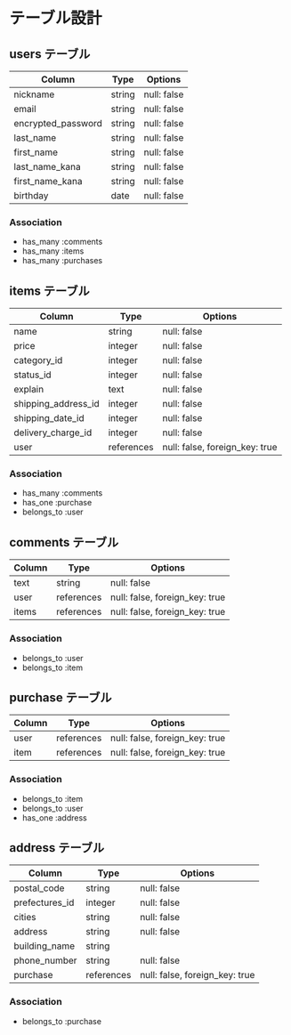 # テーブル設計

## users テーブル

| Column             | Type    | Options     |
| ------------------ | ------- | ----------- |
| nickname           | string  | null: false |
| email              | string  | null: false |
| encrypted_password | string  | null: false |
| last_name          | string  | null: false |
| first_name         | string  | null: false |
| last_name_kana     | string  | null: false |
| first_name_kana    | string  | null: false |
| birthday           | date    | null: false |


### Association

- has_many :comments
- has_many :items
- has_many :purchases



## items テーブル

| Column              | Type       | Options                        |
| ------------------- | ---------- | ------------------------------ |
| name                | string     | null: false                    |
| price               | integer    | null: false                    |
| category_id         | integer    | null: false                    |
| status_id           | integer    | null: false                    |
| explain             | text       | null: false                    |
| shipping_address_id | integer    | null: false                    |
| shipping_date_id    | integer    | null: false                    |
| delivery_charge_id  | integer    | null: false                    |
| user                | references | null: false, foreign_key: true |


### Association

- has_many :comments
- has_one :purchase
- belongs_to :user



## comments テーブル

| Column | Type       | Options                        |
| ------ | ---------- | ------------------------------ |
| text   | string     | null: false                    |
| user   | references | null: false, foreign_key: true |
| items  | references | null: false, foreign_key: true |


### Association

- belongs_to :user
- belongs_to :item



## purchase テーブル

| Column  | Type       | Options                        |
| ------- | ---------- | ------------------------------ |
| user    | references | null: false, foreign_key: true |
| item    | references | null: false, foreign_key: true |


### Association

- belongs_to :item
- belongs_to :user
- has_one :address



## address テーブル

| Column         | Type       | Options                        |
| -------------- | ---------- | ------------------------------ |
| postal_code    | string     | null: false                    |
| prefectures_id | integer    | null: false                    |
| cities         | string     | null: false                    |
| address        | string     | null: false                    |
| building_name  | string     |                                |
| phone_number   | string     | null: false                    |
| purchase       | references | null: false, foreign_key: true |


### Association

- belongs_to :purchase
